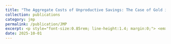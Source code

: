 ```yaml
---
title: "The Aggregate Costs of Unproductive Savings: The Case of Gold in India"
collection: publications
category: jmp
permalink: /publication/JMP
excerpt: <p style="font-size:0.85rem; line-height:1.4; margin:0;"> <em>[Draft coming soon]</em> </p>
date: 2025-10-01
---
```


